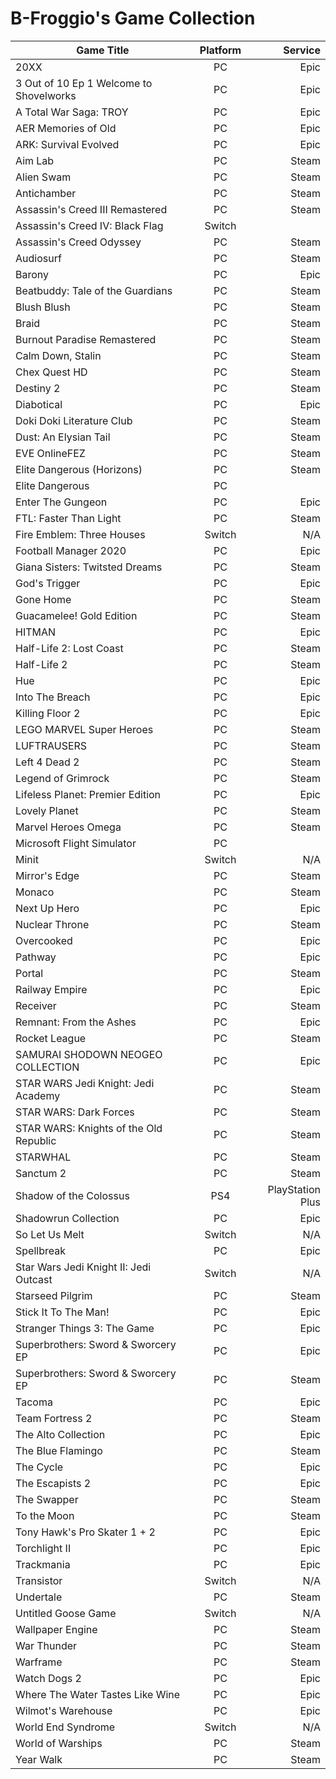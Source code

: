 # B-Froggio's Game Collection

|Game Title|Platform|Service|
|---|:---:|---:|
|20XX|PC|Epic|
|3 Out of 10 Ep 1 Welcome to Shovelworks|PC|Epic|
|A Total War Saga: TROY|PC|Epic|
|AER Memories of Old|PC|Epic|
|ARK: Survival Evolved|PC|Epic|
|Aim Lab|PC|Steam|
|Alien Swam|PC|Steam|
|Antichamber|PC|Steam|
|Assassin's Creed III Remastered|PC|Steam|
|Assassin's Creed IV: Black Flag|Switch|
|Assassin's Creed Odyssey|PC|Steam|
|Audiosurf|PC|Steam|
|Barony|PC|Epic|
|Beatbuddy: Tale of the Guardians|PC|Steam|
|Blush Blush|PC|Steam|
|Braid|PC|Steam|
|Burnout Paradise Remastered|PC|Steam|
|Calm Down, Stalin|PC|Steam|
|Chex Quest HD|PC|Steam|
|Destiny 2|PC|Steam|
|Diabotical|PC|Epic|
|Doki Doki Literature Club|PC|Steam|
|Dust: An Elysian Tail|PC|Steam|
|EVE OnlineFEZ|PC|Steam|
|Elite Dangerous (Horizons)|PC|Steam|
|Elite Dangerous|PC|
|Enter The Gungeon|PC|Epic|
|FTL: Faster Than Light|PC|Steam|
|Fire Emblem: Three Houses|Switch|N/A|
|Football Manager 2020|PC|Epic|
|Giana Sisters: Twitsted Dreams|PC|Steam|
|God's Trigger|PC|Epic|
|Gone Home|PC|Steam|
|Guacamelee! Gold Edition|PC|Steam|
|HITMAN|PC|Epic|
|Half-Life 2: Lost Coast|PC|Steam|
|Half-Life 2|PC|Steam|
|Hue|PC|Epic|
|Into The Breach|PC|Epic|
|Killing Floor 2|PC|Epic|
|LEGO MARVEL Super Heroes|PC|Steam|
|LUFTRAUSERS|PC|Steam|
|Left 4 Dead 2|PC|Steam|
|Legend of Grimrock|PC|Steam|
|Lifeless Planet: Premier Edition|PC|Epic|
|Lovely Planet|PC|Steam|
|Marvel Heroes Omega|PC|Steam|
|Microsoft Flight Simulator|PC|
|Minit|Switch|N/A|
|Mirror's Edge|PC|Steam|
|Monaco|PC|Steam|
|Next Up Hero|PC|Epic|
|Nuclear Throne|PC|Steam|
|Overcooked|PC|Epic|
|Pathway|PC|Epic|
|Portal|PC|Steam|
|Railway Empire|PC|Epic|
|Receiver|PC|Steam|
|Remnant: From the Ashes|PC|Epic|
|Rocket League|PC|Steam|
|SAMURAI SHODOWN NEOGEO COLLECTION|PC|Epic|
|STAR WARS Jedi Knight: Jedi Academy|PC|Steam|
|STAR WARS: Dark Forces|PC|Steam|
|STAR WARS: Knights of the Old Republic|PC|Steam|
|STARWHAL|PC|Steam|
|Sanctum 2|PC|Steam|
|Shadow of the Colossus|PS4|PlayStation Plus|
|Shadowrun Collection|PC|Epic|
|So Let Us Melt|Switch|N/A|
|Spellbreak|PC|Epic|
|Star Wars Jedi Knight II: Jedi Outcast|Switch|N/A|
|Starseed Pilgrim|PC|Steam|
|Stick It To The Man!|PC|Epic|
|Stranger Things 3: The Game|PC|Epic|
|Superbrothers: Sword & Sworcery EP|PC|Epic|
|Superbrothers: Sword & Sworcery EP|PC|Steam|
|Tacoma|PC|Epic|
|Team Fortress 2|PC|Steam|
|The Alto Collection|PC|Epic|
|The Blue Flamingo|PC|Steam|
|The Cycle|PC|Epic|
|The Escapists 2|PC|Epic|
|The Swapper|PC|Steam|
|To the Moon|PC|Steam|
|Tony Hawk's Pro Skater 1 + 2|PC|Epic|
|Torchlight II|PC|Epic|
|Trackmania|PC|Epic|
|Transistor|Switch|N/A|
|Undertale|PC|Steam|
|Untitled Goose Game|Switch|N/A|
|Wallpaper Engine|PC|Steam|
|War Thunder|PC|Steam|
|Warframe|PC|Steam|
|Watch Dogs 2|PC|Epic|
|Where The Water Tastes Like Wine|PC|Epic|
|Wilmot's Warehouse|PC|Epic|
|World End Syndrome|Switch|N/A|
|World of Warships|PC|Steam|
|Year Walk|PC|Steam|
